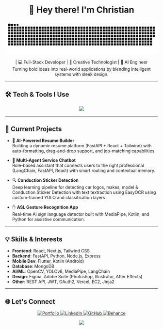 <!-- Header -->
<h1 align="center">👋 Hey there! I'm Christian</h1>
<p align="center">
  <img src="https://raw.githubusercontent.com/moisesxtian/moisesxtian/output/github-snake-dark.svg" alt="github contribution snake"/>
</p>

<p align="center">
  | 💻 Full-Stack Developer | 🎨 Creative Technologist | 🤖 AI Engineer <br/>
  Turning bold ideas into real-world applications by blending intelligent systems with sleek design.
</p>

---

## 🛠️ Tech & Tools I Use
<p align="center">
  <img src="https://skillicons.dev/icons?i=python,fastapi,react,html,css,js,tailwind,git,github,java,kotlin,mongodb,flutter,figma,photoshop,illustrator,aftereffects" />
</p>

---

## 🚧 Current Projects
- 📝 **AI-Powered Resume Builder**  
  Building a dynamic resume platform (FastAPI + React + Tailwind) with auto-formatting, drag-and-drop support, and job-matching capabilities.

- 🧠 **Multi-Agent Service Chatbot**  
  Role-based assistant that connects users to the right professional (LangChain, FastAPI, React) with smart routing and contextual memory.

- 🔍 **Conduction Sticker Detection**  
  Deep learning pipeline for detecting car logos, makes, model & Conduction Sticker Detection with text textraction using EasyOCR using custom-trained YOLO and classification layers .

- ✋ **ASL Gesture Recognition App**  
  Real-time AI sign language detector built with MediaPipe, Kotlin, and Python for assistive communication.

---

## 💡 Skills & Interests
- **Frontend**: React, Next.js, Tailwind CSS
- **Backend**: FastAPI, Python, Node.js, Express  
- **Mobile Dev**: Flutter, Kotlin (Android)  
- **Database**: MongoDB
- **AI/ML**: OpenCV, YOLOv8, MediaPipe, LangChain  
- **Design**: Figma, Adobe Suite (Photoshop, Illustrator, After Effects)  
- **Other**: REST API, JWT, OAuth2, Vercel, EC2, Jinja2

---

## 🌐 Let's Connect
<p align="center">
  <a href="https://www.hyxcreation.tech" target="_blank">
    <img alt="Portfolio" src="https://img.shields.io/badge/🌐-hyxcreation.tech-000?style=for-the-badge" />
  </a>
  <a href="https://linkedin.com/in/christian-moises-2767a3345/" target="_blank">
    <img alt="LinkedIn" src="https://img.shields.io/badge/LinkedIn-0A66C2?style=for-the-badge&logo=linkedin&logoColor=white" />
  </a>
  <a href="https://github.com/moisesxtian" target="_blank">
    <img alt="GitHub" src="https://img.shields.io/badge/GitHub-181717?style=for-the-badge&logo=github&logoColor=white" />
  </a>
  <a href="https://www.behance.net/hyxchan" target="_blank">
    <img alt="Behance" src="https://img.shields.io/badge/Behance-1769FF?style=for-the-badge&logo=behance&logoColor=white" />
  </a>
</p>

<p align="center">
  <img src="https://capsule-render.vercel.app/api?type=waving&color=0:9333EA,100:3B82F6&height=120&section=footer"/>
</p>
